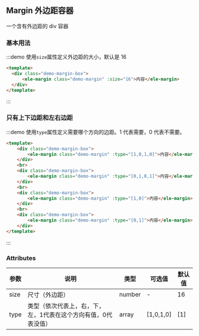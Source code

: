 ## Margin 外边距容器

一个含有外边距的 div 容器

### 基本用法

:::demo 使用`size`属性定义外边距的大小，默认是 16
```html
<template>
  <div class="demo-margin-box">
      <ele-margin class="demo-margin" :size="16">内容</ele-margin>
  </div>
</template>
```
:::

### 只有上下边距和左右边距

:::demo 使用`type`属性定义需要哪个方向的边距。1 代表需要，0 代表不需要。
```html
<template>
    <div class="demo-margin-box">
        <ele-margin class="demo-margin" :type="[1,0,1,0]">内容</ele-margin>
    </div>
    <br>
    <div class="demo-margin-box">
        <ele-margin class="demo-margin" :type="[0,1,0,1]">内容</ele-margin>
    </div>
    <br>
    <div class="demo-margin-box">
        <ele-margin class="demo-margin" :type="[1,0]">内容</ele-margin>
    </div>
    <br>
    <div class="demo-margin-box">
        <ele-margin class="demo-margin" :type="[0,1]">内容</ele-margin>
    </div>
</template>
```
:::


### Attributes
| 参数      | 说明 | 类型      | 可选值                                     | 默认值   |
|---------- |--|---------- |-----------------------------------------|-------- |
| size     | 尺寸（外边距） | number  | - |    16     |
| type     | 类型（依次代表上，右，下，左，1代表在这个方向有值，0代表没值） | array  | [1,0,1,0] |    [1]     |

